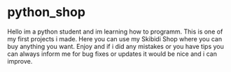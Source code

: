 # python_shop
Hello im a python student and im learning how to programm.
This is one of my first projects i made.
Here you can use my Skibidi Shop where you can buy anything you want.
Enjoy and if i did any mistakes or you have tips you can always inform me for bug fixes or updates it would be nice and i can improve.
